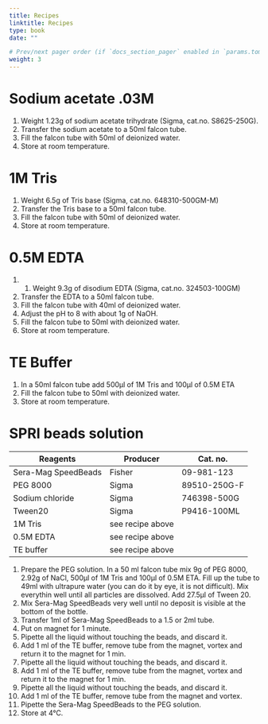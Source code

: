 ```yaml
---
title: Recipes
linktitle: Recipes
type: book
date: ""

# Prev/next pager order (if `docs_section_pager` enabled in `params.toml`)
weight: 3
---
```


# Sodium acetate .03M

1. Weight 1.23g of sodium acetate trihydrate (Sigma, cat.no. S8625-250G).
2. Transfer the sodium acetate to a 50ml falcon tube.
3. Fill the falcon tube with 50ml of deionized water.
4. Store at room temperature.

# 1M Tris
1. Weight 6.5g of Tris base (Sigma, cat.no. 648310-500GM-M) 
2. Transfer the Tris base to a 50ml falcon tube.
3. Fill the falcon tube with 50ml of deionized water.
4. Store at room temperature.

# 0.5M EDTA
1. 1. Weight 9.3g of disodium EDTA (Sigma, cat.no. 324503-100GM) 
2. Transfer the EDTA to a 50ml falcon tube.
3. Fill the falcon tube with 40ml of deionized water.
4. Adjust the pH to 8 with about 1g of NaOH.
5. Fill the falcon tube to 50ml with deionized water.
6. Store at room temperature.

# TE Buffer
1. In a 50ml falcon tube add 500µl of 1M Tris and 100µl of 0.5M ETA
2. Fill the falcon tube to 50ml with deionized water.
3. Store at room temperature.

# SPRI beads solution

| Reagents                                  | Producer            | Cat. no.     |
| ----------------------------------------- | ------------------- | ------------ |
| Sera-Mag SpeedBeads                       | Fisher              | 09-981-123   |
| PEG 8000                                  | Sigma               | 89510-250G-F |
| Sodium chloride                           | Sigma               | 746398-500G  |
| Tween20                                   | Sigma               | P9416-100ML  |
| 1M Tris                                   | see recipe  above   |              |
| 0.5M EDTA                                 | see recipe  above   |              |
| TE buffer                                 | see recipe  above   |              |

1. Prepare the PEG solution. In a 50 ml falcon tube mix 9g of PEG 8000, 2.92g of NaCl, 500µl of 1M Tris and 100µl of 0.5M ETA. Fill up the tube to 49ml with ultrapure water (you can do it by eye, it is not difficult). Mix everythin well until all particles are dissolved. Add 27.5µl of Tween 20.
2. Mix Sera-Mag SpeedBeads very well until no deposit is visible at the bottom of the bottle.
3. Transfer 1ml of Sera-Mag SpeedBeads to a 1.5 or 2ml tube.
4. Put on magnet for 1 minute.
5. Pipette all the liquid without touching the beads, and discard it.
6. Add 1 ml of the TE buffer, remove tube from the magnet, vortex and return it to the magnet for 1 min.
7. Pipette all the liquid without touching the beads, and discard it.
8. Add 1 ml of the TE buffer, remove tube from the magnet, vortex and return it to the magnet for 1 min.
9. Pipette all the liquid without touching the beads, and discard it.
10. Add 1 ml of the TE buffer, remove tube from the magnet and vortex.
11. Pipette the Sera-Mag SpeedBeads to the PEG solution.
12. Store at 4°C.
